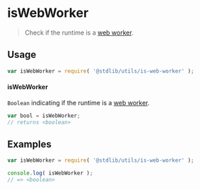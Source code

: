 # isWebWorker

> Check if the runtime is a [web worker][web-workers-api].


<section class="usage">

## Usage

``` javascript
var isWebWorker = require( '@stdlib/utils/is-web-worker' );
```

#### isWebWorker

`Boolean` indicating if the runtime is a [web worker][web-workers-api].

``` javascript
var bool = isWebWorker;
// returns <boolean>
```

</section>

<!-- /.usage -->


<section class="examples">

## Examples

``` javascript
var isWebWorker = require( '@stdlib/utils/is-web-worker' );

console.log( isWebWorker );
// => <boolean>
```

</section>

<!-- /.examples -->


<section class="links">

[web-workers-api]: https://developer.mozilla.org/en-US/docs/Web/API/Web_Workers_API

</section>

<!-- /.links -->
